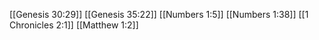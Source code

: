 [[Genesis 30:29]]
[[Genesis 35:22]]
[[Numbers 1:5]]
[[Numbers 1:38]]
[[1 Chronicles 2:1]]
[[Matthew 1:2]]

